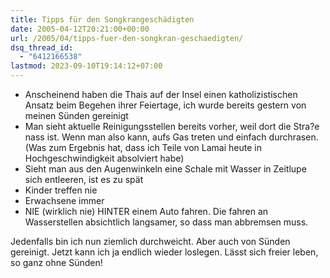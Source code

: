 ```yaml
---
title: Tipps für den Songkrangeschädigten
date: 2005-04-12T20:21:00+00:00
url: /2005/04/tipps-fuer-den-songkran-geschaedigten/
dsq_thread_id:
  - "6412166538"
lastmod: 2023-09-10T19:14:12+07:00
---
```

* Anscheinend haben die Thais auf der Insel einen katholizistischen Ansatz beim Begehen ihrer Feiertage, ich wurde bereits gestern von meinen Sünden gereinigt
* Man sieht aktuelle Reinigungsstellen bereits vorher, weil dort die Stra?e nass ist. Wenn man also kann, aufs Gas treten und einfach durchrasen. (Was zum Ergebnis hat, dass ich Teile von Lamai heute in Hochgeschwindigkeit absolviert habe)
* Sieht man aus den Augenwinkeln eine Schale mit Wasser in Zeitlupe sich entleeren, ist es zu spät
* Kinder treffen nie
* Erwachsene immer
* NIE (wirklich nie) HINTER einem Auto fahren. Die fahren an Wasserstellen absichtlich langsamer, so dass man abbremsen muss.

Jedenfalls bin ich nun ziemlich durchweicht. Aber auch von Sünden gereinigt. Jetzt kann ich ja endlich wieder loslegen. Lässt sich freier leben, so ganz ohne Sünden!
